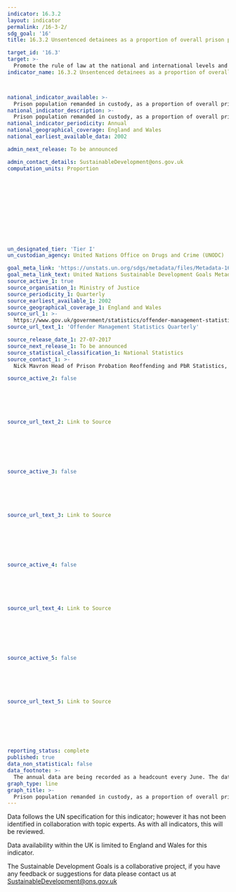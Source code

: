```yaml
---
indicator: 16.3.2
layout: indicator
permalink: /16-3-2/
sdg_goal: '16'
title: 16.3.2 Unsentenced detainees as a proportion of overall prison population

target_id: '16.3'
target: >-
  Promote the rule of law at the national and international levels and ensure equal access to justice for all
indicator_name: 16.3.2 Unsentenced detainees as a proportion of overall prison population



national_indicator_available: >-
  Prison population remanded in custody, as a proportion of overall prison population
national_indicator_description: >-
  Prison population remanded in custody, as a proportion of overall prison population
national_indicator_periodicity: Annual
national_geographical_coverage: England and Wales
national_earliest_available_data: 2002

admin_next_release: To be announced

admin_contact_details: SustainableDevelopment@ons.gov.uk
computation_units: Proportion












un_designated_tier: 'Tier I'
un_custodian_agency: United Nations Office on Drugs and Crime (UNODC)

goal_meta_link: 'https://unstats.un.org/sdgs/metadata/files/Metadata-16-03-02.pdf'
goal_meta_link_text: United Nations Sustainable Development Goals Metadata (PDF 1.3 MB)
source_active_1: true
source_organisation_1: Ministry of Justice
source_periodicity_1: Quarterly
source_earliest_available_1: 2002
source_geographical_coverage_1: England and Wales
source_url_1: >-
  https://www.gov.uk/government/statistics/offender-management-statistics-quarterly-january-to-march-2017
source_url_text_1: 'Offender Management Statistics Quarterly'

source_release_date_1: 27-07-2017
source_next_release_1: To be announced
source_statistical_classification_1: National Statistics
source_contact_1: >-
  Nick Mavron Head of Prison Probation Reoffending and PbR Statistics, Ministry of Justice 102 Petty France London SW1H 9AJ, Email statistics.enquiries@justice.gsi.gov.uk, 

source_active_2: false






source_url_text_2: Link to Source







source_active_3: false






source_url_text_3: Link to Source







source_active_4: false






source_url_text_4: Link to Source







source_active_5: false






source_url_text_5: Link to Source







reporting_status: complete
published: true
data_non_statistical: false
data_footnote: >-
  The annual data are being recorded as a headcount every June. The date on the X axis is the year of the headcount
graph_type: line
graph_title: >-
  Prison population remanded in custody, as a proportion of overall prison population
---
```

Data follows the UN specification for this indicator; however it has not been identified in collaboration with topic experts. As with all indicators, this will be reviewed. 
  
Data availability within the UK is limited to England and Wales for this indicator.
  
The Sustainable Development Goals is a collaborative project, if you have any feedback or suggestions for data please contact us at <SustainableDevelopment@ons.gov.uk>
